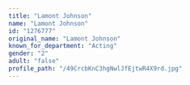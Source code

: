 ```yaml
---
title: "Lamont Johnson"
name: "Lamont Johnson"
id: "1276777"
original_name: "Lamont Johnson"
known_for_department: "Acting"
gender: "2"
adult: "false"
profile_path: "/49CrcbKnC3hgNwlJfEjtwR4X9rd.jpg"
---
```

